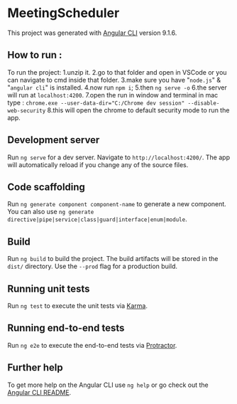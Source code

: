# MeetingScheduler

This project was generated with [Angular CLI](https://github.com/angular/angular-cli) version 9.1.6.

## How to run :

To run the project:
1.unzip it.
2.go to that folder and open in VSCode or you can navigate to cmd inside that folder.
3.make sure you have "`node.js`" & "`angular cli`" is installed.
4.now run `npm i`;
5.then `ng serve -o`
6.the server will run at `localhost:4200`.
7.open the run in window and terminal in mac type : `chrome.exe --user-data-dir="C:/Chrome dev session" --disable-web-security`
8.this will open the chrome to default security mode to run the app.

## Development server

Run `ng serve` for a dev server. Navigate to `http://localhost:4200/`. The app will automatically reload if you change any of the source files.

## Code scaffolding

Run `ng generate component component-name` to generate a new component. You can also use `ng generate directive|pipe|service|class|guard|interface|enum|module`.

## Build

Run `ng build` to build the project. The build artifacts will be stored in the `dist/` directory. Use the `--prod` flag for a production build.

## Running unit tests

Run `ng test` to execute the unit tests via [Karma](https://karma-runner.github.io).

## Running end-to-end tests

Run `ng e2e` to execute the end-to-end tests via [Protractor](http://www.protractortest.org/).

## Further help

To get more help on the Angular CLI use `ng help` or go check out the [Angular CLI README](https://github.com/angular/angular-cli/blob/master/README.md).
